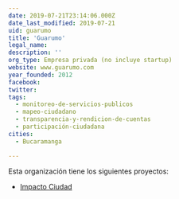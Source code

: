 ```yaml
---
date: 2019-07-21T23:14:06.000Z
date_last_modified: 2019-07-21
uid: guarumo
title: 'Guarumo'
legal_name: 
description: ''
org_type: Empresa privada (no incluye startup)
website: www.guarumo.com
year_founded: 2012
facebook: 
twitter: 
tags:
  - monitoreo-de-servicios-publicos
  - mapeo-ciudadano
  - transparencia-y-rendicion-de-cuentas
  - participación-ciudadana
cities: 
  - Bucaramanga

---
```


Esta organización tiene los siguientes proyectos:

- [Impacto Ciudad](/proyectos/impacto-ciudad)
